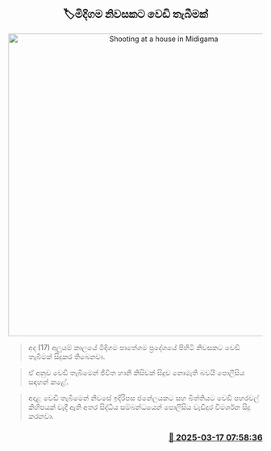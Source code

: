 <p align='center'><b><h2 align='center' title='Shooting at a house in Midigama'>🏷මිදිගම නිවසකට වෙඩි තැබීමක්</h2></b></p>
<p align='center'><img src='https://helakuru.sgp1.cdn.digitaloceanspaces.com/esana/images/lib/crime-death.jpg' width='600' alt='Shooting at a house in Midigama'></p>

> අද (17) අලුයම් කාලයේ මිදිගම පාතේගම ප්‍රදේශයේ පිහිටි නිවසකට වෙඩි තැබීමක් සිදුකර තිබෙනවා.

> ඒ අනුව වෙඩි තැබීමෙන් ජීවිත හානි කිසිවක් සිදුව නොමැති බවයි පොලීසිය සඳහන් කළේ.

> අදාළ වෙඩි තැබීමෙන් නිවසේ ඉදිරිපස ජනේලයකට සහ බිත්තියට වෙඩි පහරවල් කිහිපයක් වැදී ඇති අතර සිද්ධිය සම්බන්ධයෙන් පොලීසිය වැඩිදුර විමර්ශන සිදු කරනවා.



<h3 align='right'><a href='https://www.helakuru.lk/esana/p/108365/'>📅 2025-03-17 07:58:36</a></h3>
